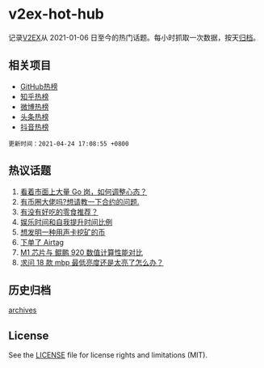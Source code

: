 # v2ex-hot-hub

 记录[V2EX](https://www.v2ex.com/)从 2021-01-06 日至今的热门话题。每小时抓取一次数据，按天[归档](archives)。
 
 ## 相关项目

- [GitHub热榜](https://github.com/lonnyzhang423/github-hot-hub)
- [知乎热榜](https://github.com/lonnyzhang423/zhihu-hot-hub)
- [微博热榜](https://github.com/lonnyzhang423/weibo-hot-hub)
- [头条热榜](https://github.com/lonnyzhang423/toutiao-hot-hub)
- [抖音热榜](https://github.com/lonnyzhang423/douyin-hot-hub)


 `更新时间：2021-04-24 17:08:55 +0800`

## 热议话题

1. [看着市面上大量 Go 岗，如何调整心态？](https://www.v2ex.com/t/772855)
1. [有币圈大佬吗?想请教一下合约的问题.](https://www.v2ex.com/t/772824)
1. [有没有好吃的零食推荐？](https://www.v2ex.com/t/772782)
1. [娱乐时间和自我提升时间比例](https://www.v2ex.com/t/772866)
1. [想发明一种用声卡挖矿的币](https://www.v2ex.com/t/772795)
1. [下单了 Airtag](https://www.v2ex.com/t/772810)
1. [M1 芯片与 鲲鹏 920 数值计算性能对比](https://www.v2ex.com/t/772776)
1. [求问 18 款 mbp 最低亮度还是太亮了怎么办？](https://www.v2ex.com/t/772852)

## 历史归档

[archives](archives)

## License

See the [LICENSE](LICENSE) file for license rights and limitations (MIT).
